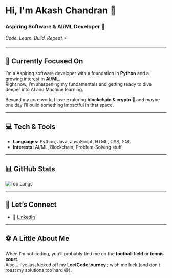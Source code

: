 # Hi, I'm Akash Chandran 👋  

### Aspiring Software & AI/ML Developer 🚀  
*Code. Learn. Build. Repeat ⚡*  

---

## 🌱 Currently Focused On  
I’m a Aspiring software developer with a foundation in **Python** and a growing interest in **AI/ML**.  
Right now, I’m sharpening my fundamentals and getting ready to dive deeper into AI and Machine learning.  

Beyond my core work, I love exploring **blockchain & crypto** 💸 and maybe one day I’ll build something impactful in that space.  

---

## 💻 Tech & Tools  
- **Languages:** Python, Java, JavaScript, HTML, CSS, SQL  
- **Interests:** AI/ML, Blockchain, Problem-Solving stuff  

---

## 📊 GitHub Stats  
![Top Langs](https://github-readme-stats.vercel.app/api/top-langs/?username=akashdevbuilds&layout=compact&theme=tokyonight)  

---

## 🤝 Let’s Connect  
- 💼 [LinkedIn](https://www.linkedin.com/in/akash-chandran-csdev/)  

---

## ⚽ A Little About Me  
When I’m not coding, you’ll probably find me on the **football field** or **tennis court**.  
Also… I’ve just kicked off my **LeetCode journey** ; wish me luck (and don’t roast my solutions too hard 😅).  
